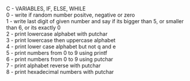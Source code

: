 C - VARIABLES, IF, ELSE, WHILE <br />
0 - write if random number positve, negative or zero <br />
1 - write last digit of given number and say if its bigger than 5, or smaller than 6, or its exactly 0 <br />
2 - print lowercase alphabet with putchar <br />
3 - print lowercase then uppercase alphabet <br />
4 - print lower case alphabet but not q and e <br />
5 - print numbers from 0 to 9 using printf <br />
6 - print numbers from 0 to 9 using putchar <br />
7 - print alphabet reverse with putchar <br />
8 - print hexadecimal numbers with putchar
